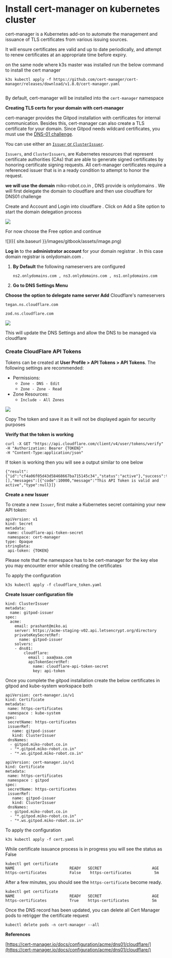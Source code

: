 # Install cert-manager on kubernetes cluster

cert-manager is a Kubernetes add-on to automate the management and issuance of TLS certificates from various issuing sources.

It will ensure certificates are valid and up to date periodically, and attempt to renew certificates at an appropriate time before expiry.

on the same node where k3s master was installed run the below command to install the cert manager

```
k3s kubectl apply -f https://github.com/cert-manager/cert-manager/releases/download/v1.8.0/cert-manager.yaml
    
```

By default, cert-manager will be installed into the `cert-manager` namespace

**Creating TLS certs for your domain with cert-manager**

cert-manager provides the Gitpod installation with certificates for internal communication. Besides this, cert-manager can also create a TLS certificate for your domain. Since Gitpod needs wildcard certificates, you must use the [DNS-01 challenge](https://letsencrypt.org/docs/challenge-types/#dns-01-challenge).

You can use either an [`Issuer` or `ClusterIssuer`](https://cert-manager.io/docs/concepts/issuer).

`Issuers`, and `ClusterIssuers`, are Kubernetes resources that represent certificate authorities (CAs) that are able to generate signed certificates by honoring certificate signing requests. All cert-manager certificates require a referenced issuer that is in a ready condition to attempt to honor the request.

**we will use the domain** miko-robot.co.in , DNS provide is onlydomains . We will first delegate the domain to cloudflare and then use cloudflare for DNS01 challenge&#x20;

Create and Account and Login into cloudflare . Click on Add a Site option to start the domain delegation process

![](<{{ site.baseurl }}/images/gitbook/assets/image (2).png>)

For now choose the Free option and continue

![]({{ site.baseurl }}/images/gitbook/assets/image.png)

**Log in** to the **administrator account** for your domain registrar . In this case domain registrar is onlydomain.com .&#x20;

1.  **By Default** the following nameservers are configured

    ```
    ns2.onlydomains.com , ns3.onlydomains.com , ns1.onlydomains.com
    ```


2. **Go to DNS Settings Menu**

**Choose the option to delegate name server Add** Cloudflare's nameservers

```
tegan.ns.cloudflare.com
```

```
zod.ns.cloudflare.com
```

![](<{{ site.baseurl }}/images/gitbook/assets/image (4).png>)

This will update the DNS Settings and allow the DNS to be managed via cloudflare

### Create CloudFlare API Tokens <a href="#api-tokens" id="api-tokens"></a>

Tokens can be created at **User Profile > API Tokens > API Tokens**. The following settings are recommended:

* Permissions:
  * `Zone - DNS - Edit`
  * `Zone - Zone - Read`
* Zone Resources:
  * `Include - All Zones`

![](<{{ site.baseurl }}/images/gitbook/assets/image (5).png>)

Copy The token and save it as it will not be displayed again for security purposes

**Verify that the token is working**

```
curl -X GET "https://api.cloudflare.com/client/v4/user/tokens/verify"
-H "Authorization: Bearer {TOKEN}"
-H "Content-Type:application/json"
```

If token is working then you will see a output similar to one below

```
{"result":{"id":"cf4a06f05d43d58468667ba715145c34","status":"active"},"success":true,"errors":[],"messages":[{"code":10000,"message":"This API Token is valid and active","type":null}]}
```

**Create a new Issuer**

To create a new `Issuer`, first make a Kubernetes secret containing your new API token:

```
apiVersion: v1
kind: Secret
metadata:
 name: cloudflare-api-token-secret
 namespace: cert-manager
type: Opaque
stringData:
 api-token: {TOKEN}
```

Please note that the namespace has to be cert-manager for the key else you may encounter error while creating the certificates

To apply the configuration

```
k3s kubectl apply -f cloudflare_token.yaml
```

**Create Issuer configuration file**

```
kind: ClusterIssuer
metadata:
  name: gitpod-issuer
spec:
  acme:
    email: prashant@miko.ai
    server: https://acme-staging-v02.api.letsencrypt.org/directory
    privateKeySecretRef:
      name: gitpod-issuer
    solvers:
    - dns01:
        cloudflare:
          email : aaa@aaa.com
          apiTokenSecretRef:
            name: cloudflare-api-token-secret
            key: api-token
```

Once you complete the gitpod installation create the below certificates in gitpod and kube-system workspace both

```
apiVersion: cert-manager.io/v1
kind: Certificate
metadata:
 name: https-certificates
 namespace : kube-system
spec:
 secretName: https-certificates
 issuerRef:
   name: gitpod-issuer
   kind: ClusterIssuer
 dnsNames:
  - gitpod.miko-robot.co.in
  - "*.gitpod.miko-robot.co.in"
  - "*.ws.gitpod.miko-robot.co.in"
```

```
apiVersion: cert-manager.io/v1
kind: Certificate
metadata:
 name: https-certificates
 namespace : gitpod
spec:
 secretName: https-certificates
 issuerRef:
   name: gitpod-issuer
   kind: ClusterIssuer
 dnsNames:
  - gitpod.miko-robot.co.in
  - "*.gitpod.miko-robot.co.in"
  - "*.ws.gitpod.miko-robot.co.in"
```

To apply the configuration

```
k3s kubectl apply -f cert.yaml
```

While certificate issuance process is in progress you will see the status as False

```
kubectl get certificate
NAME                        READY   SECRET                      AGE
https-certificates          False    https-certificates          5m
```

After a few minutes, you should see the `https-certificate` become ready.

```
kubectl get certificate
NAME                        READY   SECRET                      AGE
https-certificates          True    https-certificates          5m
```



Once the DNS record has been updated, you can delete all Cert Manager pods to retrigger the certificate request

```
kubectl delete pods -n cert-manager --all
```

**References**

[https://cert-manager.io/docs/configuration/acme/dns01/cloudflare/](https://cert-manager.io/docs/configuration/acme/dns01/cloudflare/)



